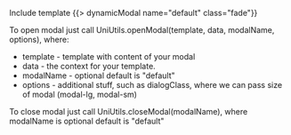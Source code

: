 Include template {{> dynamicModal name="default" class="fade"}}

To open modal just call UniUtils.openModal(template, data, modalName, options), where:
 * template - template with content of your modal
 * data - the context for your template.
 * modalName - optional default is "default"
 * options - additional stuff, such as dialogClass, where we can pass size of modal (modal-lg, modal-sm)

To close modal just call UniUtils.closeModal(modalName), where modalName is optional default is "default"
